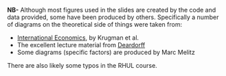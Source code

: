 **NB-** Although most figures used in the slides are created by the code and data provided, some have been produced by others. 
Specifically a number of diagrams on the theoretical side of things were taken from: 
* [International Economics](https://www.pearson.com/us/higher-education/product/Krugman-International-Economics-9th-Edition/9780132146654.html), by Krugman et al. 
* The excellent lecture material from [Deardorff](http://www-personal.umich.edu/~alandear/courses/441/441.html)
* Some diagrams (specific factors) are produced by Marc Melitz

There are also likely some typos in the RHUL course.
